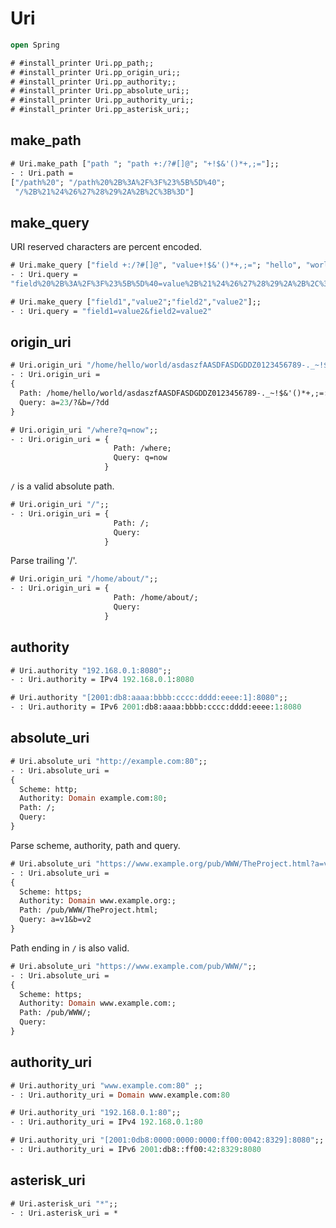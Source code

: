 # Uri 

```ocaml
open Spring
```

```ocaml
# #install_printer Uri.pp_path;;
# #install_printer Uri.pp_origin_uri;;
# #install_printer Uri.pp_authority;;
# #install_printer Uri.pp_absolute_uri;;
# #install_printer Uri.pp_authority_uri;;
# #install_printer Uri.pp_asterisk_uri;;
```

## make_path

```ocaml
# Uri.make_path ["path "; "path +:/?#[]@"; "+!$&'()*+,;="];;
- : Uri.path =
["/path%20"; "/path%20%2B%3A%2F%3F%23%5B%5D%40";
 "/%2B%21%24%26%27%28%29%2A%2B%2C%3B%3D"]
```

## make_query

URI reserved characters are percent encoded.

```ocaml
# Uri.make_query ["field +:/?#[]@", "value+!$&'()*+,;="; "hello", "world"];;
- : Uri.query =
"field%20%2B%3A%2F%3F%23%5B%5D%40=value%2B%21%24%26%27%28%29%2A%2B%2C%3B%3D&hello=world"

# Uri.make_query ["field1","value2";"field2","value2"];;
- : Uri.query = "field1=value2&field2=value2"
```

## origin_uri

```ocaml
# Uri.origin_uri "/home/hello/world/asdaszfAASDFASDGDDZ0123456789-._~!$&'()*+,;=:%AF%9A?a=23/?&b=/?dd";;
- : Uri.origin_uri =
{
  Path: /home/hello/world/asdaszfAASDFASDGDDZ0123456789-._~!$&'()*+,;=:%AF%9A;
  Query: a=23/?&b=/?dd
}

# Uri.origin_uri "/where?q=now";;
- : Uri.origin_uri = {
                       Path: /where;
                       Query: q=now
                     }
```

`/` is a valid absolute path.

```ocaml
# Uri.origin_uri "/";;
- : Uri.origin_uri = {
                       Path: /;
                       Query:
                     }
```

Parse trailing '/'.

```ocaml
# Uri.origin_uri "/home/about/";;
- : Uri.origin_uri = {
                       Path: /home/about/;
                       Query:
                     }
```

## authority 

```ocaml
# Uri.authority "192.168.0.1:8080";;
- : Uri.authority = IPv4 192.168.0.1:8080

# Uri.authority "[2001:db8:aaaa:bbbb:cccc:dddd:eeee:1]:8080";;
- : Uri.authority = IPv6 2001:db8:aaaa:bbbb:cccc:dddd:eeee:1:8080
```

## absolute_uri

```ocaml
# Uri.absolute_uri "http://example.com:80";;
- : Uri.absolute_uri =
{
  Scheme: http;
  Authority: Domain example.com:80;
  Path: /;
  Query:
}
```

Parse scheme, authority, path and query.

```ocaml
# Uri.absolute_uri "https://www.example.org/pub/WWW/TheProject.html?a=v1&b=v2";;
- : Uri.absolute_uri =
{
  Scheme: https;
  Authority: Domain www.example.org:;
  Path: /pub/WWW/TheProject.html;
  Query: a=v1&b=v2
}
```

Path ending in `/` is also valid.

```ocaml
# Uri.absolute_uri "https://www.example.com/pub/WWW/";;
- : Uri.absolute_uri =
{
  Scheme: https;
  Authority: Domain www.example.com:;
  Path: /pub/WWW/;
  Query:
}
```

## authority_uri

```ocaml
# Uri.authority_uri "www.example.com:80" ;;
- : Uri.authority_uri = Domain www.example.com:80

# Uri.authority_uri "192.168.0.1:80";;
- : Uri.authority_uri = IPv4 192.168.0.1:80

# Uri.authority_uri "[2001:0db8:0000:0000:0000:ff00:0042:8329]:8080";;
- : Uri.authority_uri = IPv6 2001:db8::ff00:42:8329:8080
```

## asterisk_uri

```ocaml
# Uri.asterisk_uri "*";;
- : Uri.asterisk_uri = *
```
